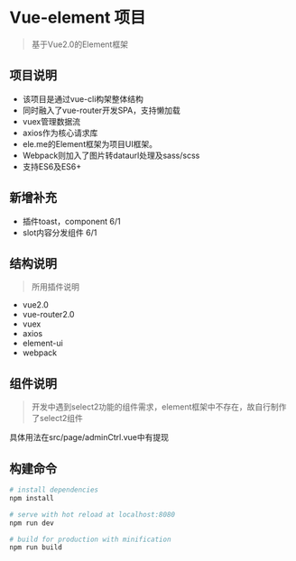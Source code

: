 # Vue-element 项目

> 基于Vue2.0的Element框架

## 项目说明

+ 该项目是通过vue-cli构架整体结构
+ 同时融入了vue-router开发SPA，支持懒加载
+ vuex管理数据流
+ axios作为核心请求库
+ ele.me的Element框架为项目UI框架。
+ Webpack则加入了图片转dataurl处理及sass/scss
+ 支持ES6及ES6+

## 新增补充
+ 插件toast，component 6/1
+ slot内容分发组件 6/1

## 结构说明

> 所用插件说明

+ vue2.0
+ vue-router2.0
+ vuex
+ axios
+ element-ui
+ webpack

## 组件说明

> 开发中遇到select2功能的组件需求，element框架中不存在，故自行制作了select2组件

具体用法在src/page/adminCtrl.vue中有提现

## 构建命令

``` bash
# install dependencies
npm install

# serve with hot reload at localhost:8080
npm run dev

# build for production with minification
npm run build
```
